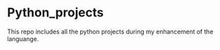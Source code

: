 # Python_projects
This repo includes all the python projects during my enhancement of the languange.
